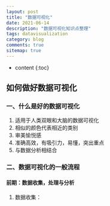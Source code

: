 ```yaml
---
layout: post
title: "数据可视化"
date: 2021-06-14
description: "数据可视化知识点整理"
tags: datavisualization
category: blog
comments: true
sitemap: true
---
```

* content
{:toc}

## 如何做好数据可视化
### 一、什么是好的数据可视化
1. 适用于人类双眼和大脑的数据可视化
2. 相似的颜色代表相近的类别
3. 审美愉悦感
4. 准确高效，有吸引力，易懂，突出重点
5. 与数据分析相结合

### 二、数据可视化的一般流程
#### 前期：数据收集，处理与分析
1. 数据收集：
